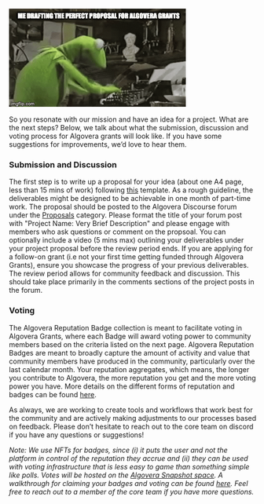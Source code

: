 ![](./assets/muppet_algo.gif)

So you resonate with our mission and have an idea for a project. What are the next steps? Below, we talk about what the submission, discussion and voting process for Algovera grants will look like. If you have some suggestions for improvements, we’d love to hear them.

### Submission and Discussion

The first step is to write up a proposal for your idea (about one A4 page, less than 15 mins of work) following [this](https://forum.algovera.ai/t/grant-proposal-template/15) template. As a rough guideline, the deliverables might be designed to be achievable in one month of part-time work. The proposal should be posted to the Algovera Discourse forum under the [Proposals](https://forum.algovera.ai/c/proposals) category. Please format the title of your forum post with "Project Name: Very Brief Description" and please engage with members who ask questions or comment on the propsoal. You can optionally include a video (5 mins max) outlining your deliverables under your project proposal before the review period ends. If you are applying for a follow-on grant (i.e not your first time getting funded through Algovera Grants), ensure you showcase the progress of your previous deliverables. The review period allows for community feedback and discussion. This should take place primarily in the comments sections of the project posts in the forum.

### Voting

The Algovera Reputation Badge collection is meant to facilitate voting in Algovera Grants, where each Badge will award voting power to community members based on the criteria listed on the next page. Algovera Reputation Badges are meant to broadly capture the amount of activity and value that community members have produced in the community, particularly over the last calendar month. Your reputation aggregates, which means, the longer you contribute to Algovera, the more reputation you get and the more voting power you have. More details on the different forms of reputation and badges can be found [here](https://docs.algovera.ai/docs/Handbook/Grants/Reputation%20Badges%20Criteria). 

As always, we are working to create tools and workflows that work best for the community and are actively making adjustments to our processes based on feedback. Please don’t hesitate to reach out to the core team on discord if you have any questions or suggestions!

_Note: We use NFTs for badges, since (i) it puts the user and not the platform in control of the reputation they accrue and (ii) they can be used with voting infrastructure that is less easy to game than something simple like polls. Votes will be hosted on the [Algovera Snapshot space](https://snapshot.org/#/algovera.eth). A walkthrough for claiming your badges and voting can be found [here](https://docs.algovera.ai/docs/Handbook/Grants/Walkthrough:%20Claiming%20Your%20Reputation%20Badges%20and%20Voting). Feel free to reach out to a member of the core team if you have more questions._
